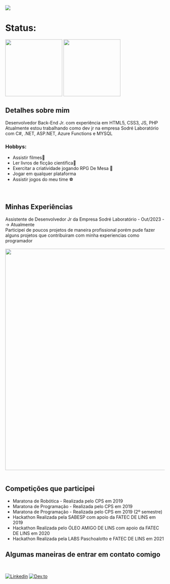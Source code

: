<div>
<img src="http://clubedosgeeks.com.br/wp-content/uploads/2016/01/dormrm.gif">
</div>


<div>
 <h1 style="font-weight:700;">Status: </h1>
<img height="180em" src="https://github-readme-stats.vercel.app/api?username=JoaoPdSsilva&show_icons=true&theme=tokyonight"/>
<img height="180em" src="https://github-readme-stats.vercel.app/api/top-langs/?username=JoaoPdSsilva&layout=compact&theme=tokyonight"/>
</div>

<div>
 <h2>Detalhes sobre mim</h2>
    Desenvolvedor Back-End Jr. com experiência em HTML5, CSS3, JS, PHP<br> Atualmente estou trabalhando como dev jr na empresa Sodré Laboratório com C#, .NET, ASP.NET, Azure Functions e MYSQL <br>
 <h3>Hobbys: </h3>
    <ul>
     <li>Assistir filmes🎥</li>
     <li>Ler livros de ficção cientifica📖</li>
     <li>Exercitar a criatividade jogando RPG De Mesa 🎲</li>
     <li>Jogar em qualquer plataforma</li>
     <li>Assistir jogos do meu time ⚽</li>
    </ul>
  <br>
    

 
 <h2>Minhas Experiências</h2>
 Assistente de Desenvolvedor Jr da Empresa Sodré Laboratório - Out/2023 --> Atualmente<br>
    Participei de poucos projetos de maneira profissional porém pude fazer alguns projetos que contribuiram com minha experiencias como programador
<br><br>
<img src="https://user-images.githubusercontent.com/74038190/212897597-fd4c1add-ec1c-4669-9a8d-c37aaaf19044.gif" width="700">
<br><br>


 
 <h2>Competições que participei</h2>
<ul>
<li>Maratona de Robótica - Realizada pelo CPS em 2019</li>
<li>Maratona de Programação - Realizada pelo CPS em 2019</li>
<li>Maratona de Programação - Realizada pelo CPS em 2019 (2º semestre)</li>

<li>Hackathon Realizada pela SABESP com apoio da FATEC DE LINS em 2019</li>
<li>Hackathon Realizada pelo ÓLEO AMIGO DE LINS com apoio da FATEC DE LINS em 2020</li>
<li>Hackathon Realizada pela LABS Paschoalotto e FATEC DE LINS em 2021</li>
 </ul>
 </div>

<div>
<h2>Algumas maneiras de entrar em contato comigo</h2>
 <br>

 [![Linkedin](https://img.shields.io/badge/LinkedIn-0077B5?style=for-the-badge&logo=linkedin&logoColor=white)](https://www.linkedin.com/in/joaopedrodevsantos/)
[![Dev.to](https://img.shields.io/badge/dev.to-0A0A0A?style=for-the-badge&logo=dev.to&logoColor=white)](https://dev.to/joaopdssilva)


